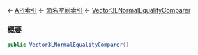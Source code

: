 ← [API索引](Api-Index) ← [命名空间索引](Namespace-Index) ← [Vector3LNormalEqualityComparer](VRageMath.Vector3LNormalEqualityComparer)

### 概要

```csharp
public Vector3LNormalEqualityComparer()
```

